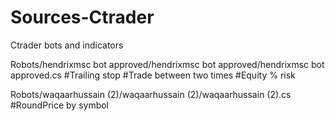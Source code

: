 # Sources-Ctrader
 Ctrader bots and indicators

Robots/hendrixmsc bot approved/hendrixmsc bot approved/hendrixmsc bot approved.cs
#Trailing stop
#Trade between two times
#Equity % risk

Robots/waqaarhussain (2)/waqaarhussain (2)/waqaarhussain (2).cs
#RoundPrice by symbol
